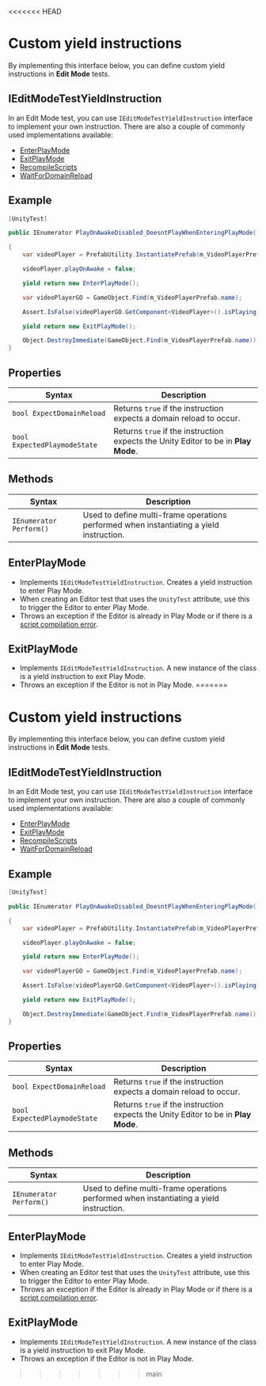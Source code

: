 <<<<<<< HEAD
# Custom yield instructions

By implementing this interface below, you can define custom yield instructions in **Edit Mode** tests.

## IEditModeTestYieldInstruction

In an Edit Mode test, you can use `IEditModeTestYieldInstruction` interface to implement your own instruction. There are also a couple of commonly used implementations available:

- [EnterPlayMode](#enterplaymode)
- [ExitPlayMode](#exitplaymode)
- [RecompileScripts](./reference-recompile-scripts.md)
- [WaitForDomainReload](./reference-wait-for-domain-reload.md)

## Example

```c#
[UnityTest]

public IEnumerator PlayOnAwakeDisabled_DoesntPlayWhenEnteringPlayMode()

{
    var videoPlayer = PrefabUtility.InstantiatePrefab(m_VideoPlayerPrefab.GetComponent<VideoPlayer>()) as VideoPlayer;

    videoPlayer.playOnAwake = false;

    yield return new EnterPlayMode();

    var videoPlayerGO = GameObject.Find(m_VideoPlayerPrefab.name);

    Assert.IsFalse(videoPlayerGO.GetComponent<VideoPlayer>().isPlaying);

    yield return new ExitPlayMode();

    Object.DestroyImmediate(GameObject.Find(m_VideoPlayerPrefab.name));
}
```

## Properties

| Syntax                       | Description                                                  |
| ---------------------------- | ------------------------------------------------------------ |
| `bool ExpectDomainReload`    | Returns `true` if the instruction expects a domain reload to occur. |
| `bool ExpectedPlaymodeState` | Returns `true` if the instruction expects the Unity Editor to be in **Play Mode**. |

## Methods

| Syntax                  | Description                                                  |
| ----------------------- | ------------------------------------------------------------ |
| `IEnumerator Perform()` | Used to define multi-frame operations performed when instantiating a yield instruction. |

## EnterPlayMode

* Implements `IEditModeTestYieldInstruction`. Creates a yield instruction to enter Play Mode.
* When creating an Editor test that uses the `UnityTest` attribute, use this to trigger the Editor to enter Play Mode. 
* Throws an exception if the Editor is already in Play Mode or if there is a [script compilation error](https://support.unity3d.com/hc/en-us/articles/205930539-How-do-I-interpret-a-compiler-error-).

## ExitPlayMode

* Implements `IEditModeTestYieldInstruction`. A new instance of the class is a yield instruction to exit Play Mode.
* Throws an exception if the Editor is not in Play Mode.
=======
# Custom yield instructions

By implementing this interface below, you can define custom yield instructions in **Edit Mode** tests.

## IEditModeTestYieldInstruction

In an Edit Mode test, you can use `IEditModeTestYieldInstruction` interface to implement your own instruction. There are also a couple of commonly used implementations available:

- [EnterPlayMode](#enterplaymode)
- [ExitPlayMode](#exitplaymode)
- [RecompileScripts](./reference-recompile-scripts.md)
- [WaitForDomainReload](./reference-wait-for-domain-reload.md)

## Example

```c#
[UnityTest]

public IEnumerator PlayOnAwakeDisabled_DoesntPlayWhenEnteringPlayMode()

{
    var videoPlayer = PrefabUtility.InstantiatePrefab(m_VideoPlayerPrefab.GetComponent<VideoPlayer>()) as VideoPlayer;

    videoPlayer.playOnAwake = false;

    yield return new EnterPlayMode();

    var videoPlayerGO = GameObject.Find(m_VideoPlayerPrefab.name);

    Assert.IsFalse(videoPlayerGO.GetComponent<VideoPlayer>().isPlaying);

    yield return new ExitPlayMode();

    Object.DestroyImmediate(GameObject.Find(m_VideoPlayerPrefab.name));
}
```

## Properties

| Syntax                       | Description                                                  |
| ---------------------------- | ------------------------------------------------------------ |
| `bool ExpectDomainReload`    | Returns `true` if the instruction expects a domain reload to occur. |
| `bool ExpectedPlaymodeState` | Returns `true` if the instruction expects the Unity Editor to be in **Play Mode**. |

## Methods

| Syntax                  | Description                                                  |
| ----------------------- | ------------------------------------------------------------ |
| `IEnumerator Perform()` | Used to define multi-frame operations performed when instantiating a yield instruction. |

## EnterPlayMode

* Implements `IEditModeTestYieldInstruction`. Creates a yield instruction to enter Play Mode.
* When creating an Editor test that uses the `UnityTest` attribute, use this to trigger the Editor to enter Play Mode. 
* Throws an exception if the Editor is already in Play Mode or if there is a [script compilation error](https://support.unity3d.com/hc/en-us/articles/205930539-How-do-I-interpret-a-compiler-error-).

## ExitPlayMode

* Implements `IEditModeTestYieldInstruction`. A new instance of the class is a yield instruction to exit Play Mode.
* Throws an exception if the Editor is not in Play Mode.
>>>>>>> main

